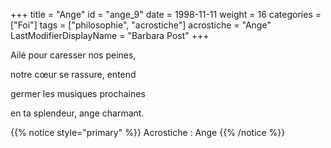 +++
title = "Ange"
id = "ange_9"
date = 1998-11-11
weight = 16
categories = ["Foi"]
tags = ["philosophie", "acrostiche"]
acrostiche = "Ange"
LastModifierDisplayName = "Barbara Post"
+++

Ailé pour caresser nos peines,

notre cœur se rassure, entend

germer les musiques prochaines

en ta splendeur, ange charmant.

{{% notice style="primary" %}}
Acrostiche : Ange
{{% /notice %}}
